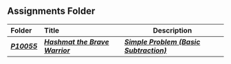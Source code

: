 ##  Assignments Folder

| Folder | Title | Description |
|:------|:------|------|
| ***<a href="https://github.com/BastionWolf/4883-PT-Portillo/tree/main/Assignments/P10055">P10055</a>*** | ***<a href="https://github.com/BastionWolf/4883-PT-Portillo/tree/main/Assignments/P10055"> Hashmat the Brave Warrior </a>*** | ***<a href="https://github.com/BastionWolf/4883-PT-Portillo/blob/main/Assignments/P10055/Hashmat%20pdf.pdf"> Simple Problem (Basic Subtraction)</a>*** | 
